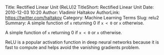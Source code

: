 Title: Rectified Linear Unit (ReLU)2
TitleShort: Rectified Linear Unit
Date: 2010-12-03 10:20
Author: Vladimir Haltakov
AuthorLink: https://twitter.com/haltakov
Category: Machine Learning Terms
Slug: relu2
Summary: A simple function of `x` returning 0 if `x < 0` or `x` otherwise.

A simple function of `x` returning 0 if `x < 0` or `x` otherwise.

ReLU is a popular activation function in deep neural networks because it is fast to compute and helps avoid the vanishing gradients problem.
